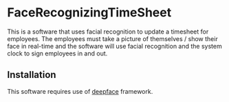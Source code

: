 # FaceRecognizingTimeSheet

This is a software that uses facial recognition to update a timesheet for employees. The employees must take a picture of themselves / show their face in real-time and the software will use facial recognition and the system clock to sign employees in and out.

## Installation

This software requires use of [deepface](https://pypi.org/project/deepface/) framework.
